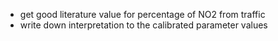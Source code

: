 - get good literature value for percentage of NO2 from traffic
- write down interpretation to the calibrated parameter values